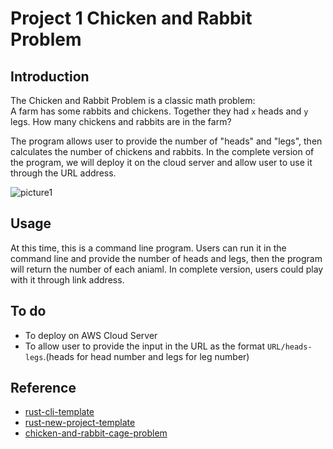 # Project 1 Chicken and Rabbit Problem
## Introduction
The Chicken and Rabbit Problem is a classic math problem:  
A farm has some rabbits and chickens. Together they had `x` heads and `y` legs. How many chickens and rabbits are in the farm?

The program allows user to provide the number of "heads" and "legs", then calculates the number of chickens and rabbits.
In the complete version of the program, we will deploy it on the cloud server and allow user to use it through the URL address.

![picture1](https://user-images.githubusercontent.com/84234596/214658730-dbfa1288-881b-493a-b61c-314d9985ddc5.png)

## Usage
At this time, this is a command line program. Users can run it in the command line and provide the number of heads and legs, then the program will return the number of each aniaml.
In complete version, users could play with it through link address.

## To do
- To deploy on AWS Cloud Server
- To allow user to provide the input in the URL as the format `URL/heads-legs`.(heads for head number and legs for leg number)

## Reference
* [rust-cli-template](https://github.com/kbknapp/rust-cli-template)
* [rust-new-project-template](https://github.com/noahgift/rust-new-project-template)
* [chicken-and-rabbit-cage-problem](https://github.com/KaijianHuang/chicken-and-rabbit-cage-problem)
